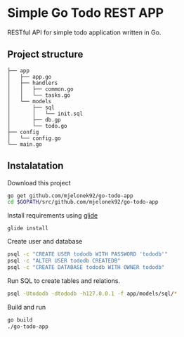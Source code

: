 # Simple Go Todo REST APP
RESTful API for simple todo application written in Go.

## Project structure
```
├── app
│   ├── app.go
│   ├── handlers     
│   │   ├── common.go
│   │   └── tasks.go
│   └── models
│       ├── sql
│       │   └── init.sql
│       ├── db.gp
│       └── todo.go
├── config
│   └── config.go
└── main.go
```

## Instalatation
Download this project
```bash
go get github.com/mjelonek92/go-todo-app
cd $GOPATH/src/github.com/mjelonek92/go-todo-app
```

Install requirements using [glide](https://github.com/Masterminds/glide)
```
glide install
```

Create user and database
```bash
psql -c "CREATE USER tododb WITH PASSWORD 'tododb'"
psql -c "ALTER USER tododb CREATEDB"
psql -c "CREATE DATABASE tododb WITH OWNER tododb"
```

Run SQL to create tables and relations.
```bash
psql -Utododb -dtododb -h127.0.0.1 -f app/models/sql/*
```

Build and run
```bash
go build
./go-todo-app
```
